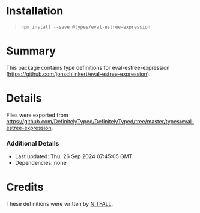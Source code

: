 # Installation

> `npm install --save @types/eval-estree-expression`

# Summary

This package contains type definitions for eval-estree-expression (https://github.com/jonschlinkert/eval-estree-expression).

# Details

Files were exported from https://github.com/DefinitelyTyped/DefinitelyTyped/tree/master/types/eval-estree-expression.

### Additional Details

- Last updated: Thu, 26 Sep 2024 07:45:05 GMT
- Dependencies: none

# Credits

These definitions were written by [NITFALL](https://github.com/NITFALL).
